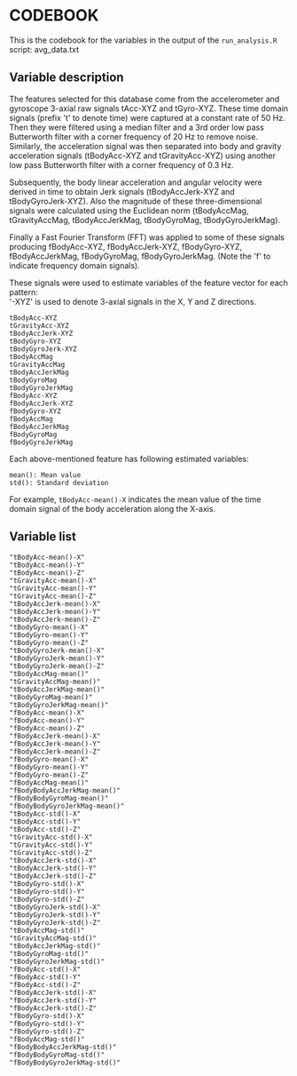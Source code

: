 # CODEBOOK
This is the codebook for the variables in the output of the `run_analysis.R` script: avg_data.txt

## Variable description

The features selected for this database come from the accelerometer and gyroscope 3-axial raw signals tAcc-XYZ and tGyro-XYZ. These time domain signals (prefix 't' to denote time) were captured at a constant rate of 50 Hz. Then they were filtered using a median filter and a 3rd order low pass Butterworth filter with a corner frequency of 20 Hz to remove noise. Similarly, the acceleration signal was then separated into body and gravity acceleration signals (tBodyAcc-XYZ and tGravityAcc-XYZ) using another low pass Butterworth filter with a corner frequency of 0.3 Hz. 

Subsequently, the body linear acceleration and angular velocity were derived in time to obtain Jerk signals (tBodyAccJerk-XYZ and tBodyGyroJerk-XYZ). Also the magnitude of these three-dimensional signals were calculated using the Euclidean norm (tBodyAccMag, tGravityAccMag, tBodyAccJerkMag, tBodyGyroMag, tBodyGyroJerkMag). 

Finally a Fast Fourier Transform (FFT) was applied to some of these signals producing fBodyAcc-XYZ, fBodyAccJerk-XYZ, fBodyGyro-XYZ, fBodyAccJerkMag, fBodyGyroMag, fBodyGyroJerkMag. (Note the 'f' to indicate frequency domain signals). 

These signals were used to estimate variables of the feature vector for each pattern:  
'-XYZ' is used to denote 3-axial signals in the X, Y and Z directions.

	tBodyAcc-XYZ
	tGravityAcc-XYZ
	tBodyAccJerk-XYZ
	tBodyGyro-XYZ
	tBodyGyroJerk-XYZ
	tBodyAccMag
	tGravityAccMag
	tBodyAccJerkMag
	tBodyGyroMag
	tBodyGyroJerkMag
	fBodyAcc-XYZ
	fBodyAccJerk-XYZ
	fBodyGyro-XYZ
	fBodyAccMag
	fBodyAccJerkMag
	fBodyGyroMag
	fBodyGyroJerkMag

Each above-mentioned feature has following estimated variables: 

	mean(): Mean value
	std(): Standard deviation

For example, `tBodyAcc-mean()-X` indicates the mean value of the time domain signal of the body acceleration along the X-axis. 

## Variable list

	"tBodyAcc-mean()-X"
	"tBodyAcc-mean()-Y"
	"tBodyAcc-mean()-Z"
	"tGravityAcc-mean()-X"
	"tGravityAcc-mean()-Y"
	"tGravityAcc-mean()-Z"
	"tBodyAccJerk-mean()-X"
	"tBodyAccJerk-mean()-Y"
	"tBodyAccJerk-mean()-Z"
	"tBodyGyro-mean()-X"
	"tBodyGyro-mean()-Y"
	"tBodyGyro-mean()-Z"
	"tBodyGyroJerk-mean()-X"
	"tBodyGyroJerk-mean()-Y"
	"tBodyGyroJerk-mean()-Z"
	"tBodyAccMag-mean()"
	"tGravityAccMag-mean()"
	"tBodyAccJerkMag-mean()"
	"tBodyGyroMag-mean()"
	"tBodyGyroJerkMag-mean()"
	"fBodyAcc-mean()-X"
	"fBodyAcc-mean()-Y"
	"fBodyAcc-mean()-Z"
	"fBodyAccJerk-mean()-X"
	"fBodyAccJerk-mean()-Y"
	"fBodyAccJerk-mean()-Z"
	"fBodyGyro-mean()-X"
	"fBodyGyro-mean()-Y"
	"fBodyGyro-mean()-Z"
	"fBodyAccMag-mean()"
	"fBodyBodyAccJerkMag-mean()"
	"fBodyBodyGyroMag-mean()"
	"fBodyBodyGyroJerkMag-mean()"
	"tBodyAcc-std()-X"
	"tBodyAcc-std()-Y"
	"tBodyAcc-std()-Z"
	"tGravityAcc-std()-X"
	"tGravityAcc-std()-Y"
	"tGravityAcc-std()-Z"
	"tBodyAccJerk-std()-X"
	"tBodyAccJerk-std()-Y"
	"tBodyAccJerk-std()-Z"
	"tBodyGyro-std()-X"
	"tBodyGyro-std()-Y"
	"tBodyGyro-std()-Z"
	"tBodyGyroJerk-std()-X"
	"tBodyGyroJerk-std()-Y"
	"tBodyGyroJerk-std()-Z"
	"tBodyAccMag-std()"
	"tGravityAccMag-std()"
	"tBodyAccJerkMag-std()"
	"tBodyGyroMag-std()"
	"tBodyGyroJerkMag-std()"
	"fBodyAcc-std()-X"
	"fBodyAcc-std()-Y"
	"fBodyAcc-std()-Z"
	"fBodyAccJerk-std()-X"
	"fBodyAccJerk-std()-Y"
	"fBodyAccJerk-std()-Z"
	"fBodyGyro-std()-X"
	"fBodyGyro-std()-Y"
	"fBodyGyro-std()-Z"
	"fBodyAccMag-std()"
	"fBodyBodyAccJerkMag-std()"
	"fBodyBodyGyroMag-std()"
	"fBodyBodyGyroJerkMag-std()"
